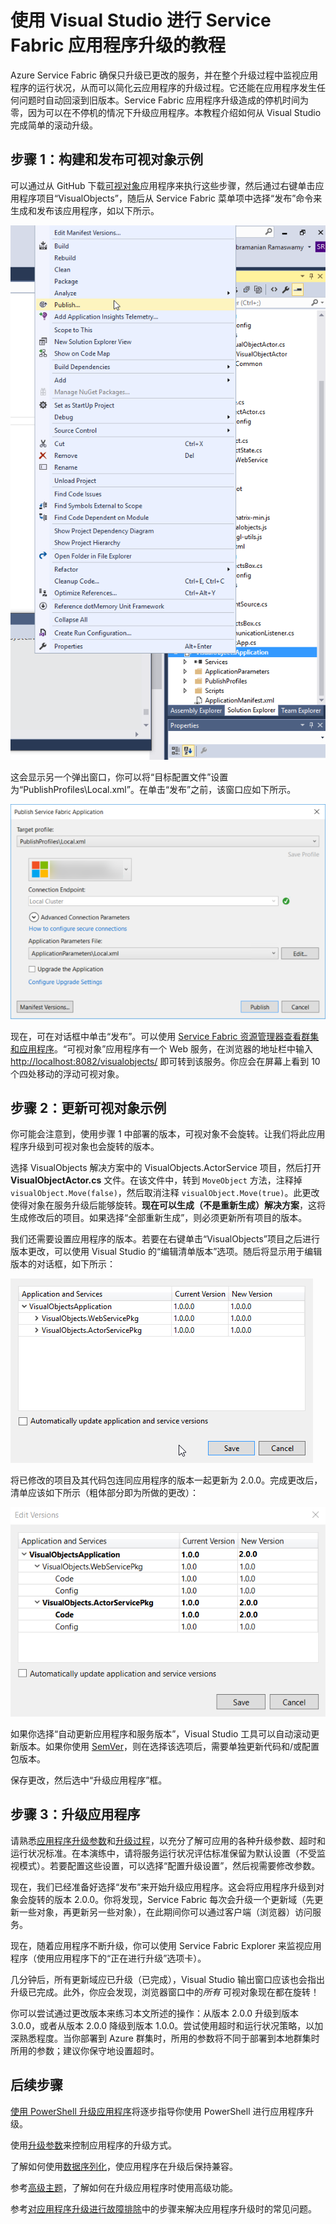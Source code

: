 <properties
   pageTitle="Service Fabric 应用升级教程 | Azure"
   description="本文逐步指导你使用 Visual Studio 部署 Service Fabric 应用程序、更改代码以及推出升级版本。"
   services="service-fabric"
   documentationCenter=".net"
   authors="mani-ramaswamy"
   manager="samgeo"
   editor=""/>

<tags
    ms.service="service-fabric"
    ms.date="05/18/2016"
    wacn.date="07/04/2016"/>




# 使用 Visual Studio 进行 Service Fabric 应用程序升级的教程

Azure Service Fabric 确保只升级已更改的服务，并在整个升级过程中监视应用程序的运行状况，从而可以简化云应用程序的升级过程。它还能在应用程序发生任何问题时自动回滚到旧版本。Service Fabric 应用程序升级造成的停机时间为零，因为可以在不停机的情况下升级应用程序。本教程介绍如何从 Visual Studio 完成简单的滚动升级。


## 步骤 1：构建和发布可视对象示例

可以通过从 GitHub 下载[可视对象](https://github.com/Azure-Samples/service-fabric-dotnet-getting-started/tree/master/Actors/VisualObjects)应用程序来执行这些步骤，然后通过右键单击应用程序项目“VisualObjects”，随后从 Service Fabric 菜单项中选择“发布”命令来生成和发布该应用程序，如以下所示。

![Service Fabric 应用程序的上下文菜单][image1]

这会显示另一个弹出窗口，你可以将“目标配置文件”设置为“PublishProfiles\\Local.xml”。在单击“发布”之前，该窗口应如下所示。

![发布 Service Fabric 应用程序][image2]

现在，可在对话框中单击“发布”。可以使用 [Service Fabric 资源管理器查看群集和应用程序](/documentation/articles/service-fabric-visualizing-your-cluster/)。“可视对象”应用程序有一个 Web 服务，在浏览器的地址栏中输入 [http://localhost:8082/visualobjects/](http://localhost:8082/visualobjects/) 即可转到该服务。你应会在屏幕上看到 10 个四处移动的浮动可视对象。

## 步骤 2：更新可视对象示例

你可能会注意到，使用步骤 1 中部署的版本，可视对象不会旋转。让我们将此应用程序升级到可视对象也会旋转的版本。

选择 VisualObjects 解决方案中的 VisualObjects.ActorService 项目，然后打开 **VisualObjectActor.cs** 文件。在该文件中，转到 `MoveObject` 方法，注释掉 `visualObject.Move(false)`，然后取消注释 `visualObject.Move(true)`。此更改使得对象在服务升级后能够旋转。**现在可以生成（不是重新生成）解决方案**，这将生成修改后的项目。如果选择“全部重新生成”，则必须更新所有项目的版本。

我们还需要设置应用程序的版本。若要在右键单击“VisualObjects”项目之后进行版本更改，可以使用 Visual Studio 的“编辑清单版本”选项。随后将显示用于编辑版本的对话框，如下所示：

![版本控制对话框][image3]

将已修改的项目及其代码包连同应用程序的版本一起更新为 2.0.0。完成更改后，清单应该如下所示（粗体部分即为所做的更改）：

![更新版本][image4]

如果你选择“自动更新应用程序和服务版本”，Visual Studio 工具可以自动滚动更新版本。如果你使用 [SemVer](http://www.semver.org)，则在选择该选项后，需要单独更新代码和/或配置包版本。

保存更改，然后选中“升级应用程序”框。


## 步骤 3：升级应用程序

请熟悉[应用程序升级参数](/documentation/articles/service-fabric-application-upgrade-parameters/)和[升级过程](/documentation/articles/service-fabric-application-upgrade/)，以充分了解可应用的各种升级参数、超时和运行状况标准。在本演练中，请将服务运行状况评估标准保留为默认设置（不受监视模式）。若要配置这些设置，可以选择“配置升级设置”，然后视需要修改参数。

现在，我们已经准备好选择“发布”来开始升级应用程序。这会将应用程序升级到对象会旋转的版本 2.0.0。你将发现，Service Fabric 每次会升级一个更新域（先更新一些对象，再更新另一些对象），在此期间你可以通过客户端（浏览器）访问服务。


现在，随着应用程序不断升级，你可以使用 Service Fabric Explorer 来监视应用程序（使用应用程序下的“正在进行升级”选项卡）。

几分钟后，所有更新域应已升级（已完成），Visual Studio 输出窗口应该也会指出升级已完成。此外，你应会发现，浏览器窗口中的*所有* 可视对象现在都在旋转！

你可以尝试通过更改版本来练习本文所述的操作：从版本 2.0.0 升级到版本 3.0.0，或者从版本 2.0.0 降级到版本 1.0.0。尝试使用超时和运行状况策略，以加深熟悉程度。当你部署到 Azure 群集时，所用的参数将不同于部署到本地群集时所用的参数；建议你保守地设置超时。


## 后续步骤

[使用 PowerShell 升级应用程序](/documentation/articles/service-fabric-application-upgrade-tutorial-powershell/)将逐步指导你使用 PowerShell 进行应用程序升级。

使用[升级参数](/documentation/articles/service-fabric-application-upgrade-parameters/)来控制应用程序的升级方式。

了解如何使用[数据序列化](/documentation/articles/service-fabric-application-upgrade-data-serialization/)，使应用程序在升级后保持兼容。

参考[高级主题](/documentation/articles/service-fabric-application-upgrade-advanced/)，了解如何在升级应用程序时使用高级功能。

参考[对应用程序升级进行故障排除](/documentation/articles/service-fabric-application-upgrade-troubleshooting/)中的步骤来解决应用程序升级时的常见问题。



[image1]: ./media/service-fabric-application-upgrade-tutorial/upgrade7.png
[image2]: ./media/service-fabric-application-upgrade-tutorial/upgrade1.png
[image3]: ./media/service-fabric-application-upgrade-tutorial/upgrade5.png
[image4]: ./media/service-fabric-application-upgrade-tutorial/upgrade6.png

<!---HONumber=Mooncake_0627_2016-->
